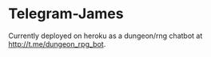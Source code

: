 # Telegram-James

Currently deployed on heroku as a dungeon/rng chatbot at <http://t.me/dungeon_rpg_bot>.
